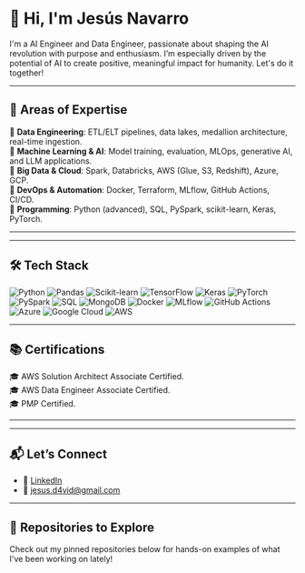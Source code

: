 # 👋 Hi, I'm Jesús Navarro

I'm a AI Engineer and Data Engineer, passionate about shaping the AI revolution with purpose and enthusiasm. I’m especially driven by the potential of AI to create positive, meaningful impact for humanity. Let's do it together!

---

## 💼 Areas of Expertise

🔹 **Data Engineering**: ETL/ELT pipelines, data lakes, medallion architecture, real-time ingestion. <br>
🔹 **Machine Learning & AI**: Model training, evaluation, MLOps, generative AI, and LLM applications.<br>
🔹 **Big Data & Cloud**: Spark, Databricks, AWS (Glue, S3, Redshift), Azure, GCP.<br>
🔹 **DevOps & Automation**: Docker, Terraform, MLflow, GitHub Actions, CI/CD.<br>
🔹 **Programming**: Python (advanced), SQL, PySpark, scikit-learn, Keras, PyTorch. 

---
<!--
## 🚀 Featured Projects

| Project | Description | Tech Stack |
|--------|-------------|------------|
| [🔁 Data Pipeline with Medallion Architecture](https://github.com/yourusername/spark-medallion-pipeline) | End-to-end data pipeline using Bronze/Silver/Gold layers with schema enforcement and time-based partitioning. | PySpark, Delta Lake, Databricks |
| [🤖 Product Recommender System](https://github.com/yourusername/product-recommender) | Built a collaborative filtering system with item embeddings and a clean ML pipeline. | Python, Scikit-learn, Pandas |
| [📊 Data Quality Monitoring Dashboard](https://github.com/yourusername/data-quality-dashboard) | Automated data validation with visual alerts and anomaly detection. | Great Expectations, Python, Plotly |
| [🧠 LLM-based Chatbot](https://github.com/yourusername/llm-chatbot) | Deployed an AI assistant using LangChain and OpenAI models with memory and tool usage. | LangChain, OpenAI, FastAPI | -->

---

## 🛠️ Tech Stack

![Python](https://img.shields.io/badge/-Python-3776AB?style=flat&logo=python&logoColor=white)
![Pandas](https://img.shields.io/badge/-Pandas-150458?style=flat&logo=pandas&logoColor=white)
![Scikit-learn](https://img.shields.io/badge/-Scikit--Learn-F7931E?style=flat&logo=scikitlearn&logoColor=white)
![TensorFlow](https://img.shields.io/badge/-TensorFlow-FF6F00?style=flat&logo=tensorflow&logoColor=white)
![Keras](https://img.shields.io/badge/-Keras-D00000?style=flat&logo=keras&logoColor=white)
![PyTorch](https://img.shields.io/badge/-PyTorch-EE4C2C?style=flat&logo=pytorch&logoColor=white)
![PySpark](https://img.shields.io/badge/-PySpark-E25A1C?style=flat&logo=apachespark&logoColor=white)
![SQL](https://img.shields.io/badge/-SQL-4479A1?style=flat&logo=postgresql&logoColor=white)
![MongoDB](https://img.shields.io/badge/-MongoDB-47A248?style=flat&logo=mongodb&logoColor=white)
![Docker](https://img.shields.io/badge/-Docker-2496ED?style=flat&logo=docker&logoColor=white)
![MLflow](https://img.shields.io/badge/-MLflow-253858?style=flat&logo=mlflow&logoColor=white)
![GitHub Actions](https://img.shields.io/badge/-CI/CD-2088FF?style=flat&logo=githubactions&logoColor=white)
![Azure](https://img.shields.io/badge/-Azure-0078D4?style=flat&logo=microsoftazure&logoColor=white)
![Google Cloud](https://img.shields.io/badge/-Google%20Cloud-4285F4?style=flat&logo=googlecloud&logoColor=white)
![AWS](https://img.shields.io/badge/-AWS-232F3E?style=flat&logo=amazonaws&logoColor=white)


---

## 📚 Certifications

🎓 AWS Solution Architect Associate Certified.  <br>
🎓 AWS Data Engineer Associate Certified. <br>
🎓 PMP Certified. 


---
<!--  ## ✍️ Articles & Resources -->
---

## 📬 Let’s Connect

- 🔗 [LinkedIn](https://www.linkedin.com/in/jesus-david-navarro/)
- 📧 jesus.d4vid@gmail.com
<!-- - 🌐 [Portfolio Website (optional)](https://your-portfolio.com) -->

---

## 📁 Repositories to Explore

Check out my pinned repositories below for hands-on examples of what I've been working on lately!

